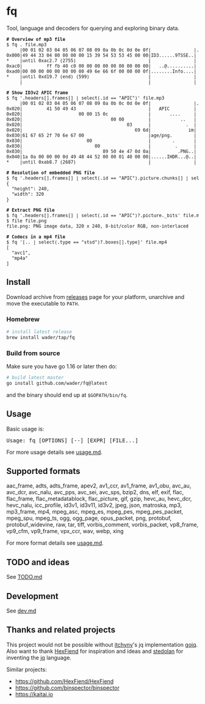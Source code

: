 # fq

Tool, language and decoders for querying and exploring binary data.

<sub>
<pre sh>
<b># Overview of mp3 file</b> 
$ fq . file.mp3 
     |00 01 02 03 04 05 06 07 08 09 0a 0b 0c 0d 0e 0f|                |.: {} file.mp3 (mp3)
0x000|49 44 33 04 00 00 00 00 15 39 54 53 53 45 00 00|ID3......9TSSE..|  headers: [1]
*    |until 0xac2.7 (2755)                           |                |
0xac0|         ff fb 40 c0 00 00 00 00 00 00 00 00 00|   ..@..........|  frames: [3]
0xad0|00 00 00 00 00 00 00 00 49 6e 66 6f 00 00 00 0f|........Info....|
*    |until 0xd19.7 (end) (599)                      |                |
     |                                               |                |  footers: [0]
 
<b># Show ID3v2 APIC frame</b> 
$ fq '.headers[].frames[] | select(.id == "APIC")' file.mp3 
     |00 01 02 03 04 05 06 07 08 09 0a 0b 0c 0d 0e 0f|                |.headers[0].frames[1]: {}
0x020|         41 50 49 43                           |   APIC         |  id: "APIC" (Attached picture)
0x020|                     00 00 15 0c               |       ....     |  size: 2700
0x020|                                 00 00         |           ..   |  flags: {}
0x020|                                       03      |             .  |  text_encoding: UTF-8 (3)
0x020|                                          69 6d|              im|  mime_type: "image/png"
0x030|61 67 65 2f 70 6e 67 00                        |age/png.        |
0x030|                        00                     |        .       |  picture_type: 0
0x030|                           00                  |         .      |  description: ""
0x030|                              89 50 4e 47 0d 0a|          .PNG..|  picture: {} (png)
0x040|1a 0a 00 00 00 0d 49 48 44 52 00 00 01 40 00 00|......IHDR...@..|
*    |until 0xab8.7 (2687)                           |                |
 
<b># Resolution of embedded PNG file</b> 
$ fq '.headers[].frames[] | select(.id == "APIC").picture.chunks[] | select(.type == "IHDR") | {width, height}' file.mp3 
{
  "height": 240,
  "width": 320
}
 
<b># Extract PNG file</b> 
$ fq '.headers[].frames[] | select(.id == "APIC")?.picture._bits' file.mp3 > file.png 
$ file file.png 
file.png: PNG image data, 320 x 240, 8-bit/color RGB, non-interlaced
 
<b># Codecs in a mp4 file</b> 
$ fq '[.. | select(.type == "stsd")?.boxes[].type]' file.mp4 
[
  "avc1",
  "mp4a"
]
</pre>
</sub>

## Install

Download archive from [releases](https://github.com/wader/fq/releases) page for your
platform, unarchive and move the executable to `PATH`.

### Homebrew

```sh
# install latest release
brew install wader/tap/fq
```

### Build from source

Make sure you have go 1.16 or later then do:
```sh
# build latest master
go install github.com/wader/fq@latest
```
and the binary should end up at `$GOPATH/bin/fq`.

## Usage

Basic usage is:

[fq -h | grep Usage: | sed 's/\(.*\)/<pre>\1<\/pre>/']: sh-start

<pre>Usage: fq [OPTIONS] [--] [EXPR] [FILE...]</pre>

[#]: sh-end

For more usage details see [usage.md](doc/usage.md).

## Supported formats

[./formats_list.jq]: sh-start

aac_frame, adts, adts_frame, apev2, av1_ccr, av1_frame, av1_obu, avc_au, avc_dcr, avc_nalu, avc_pps, avc_sei, avc_sps, bzip2, dns, elf, exif, flac, flac_frame, flac_metadatablock, flac_picture, gif, gzip, hevc_au, hevc_dcr, hevc_nalu, icc_profile, id3v1, id3v11, id3v2, jpeg, json, matroska, mp3, mp3_frame, mp4, mpeg_asc, mpeg_es, mpeg_pes, mpeg_pes_packet, mpeg_spu, mpeg_ts, ogg, ogg_page, opus_packet, png, protobuf, protobuf_widevine, raw, tar, tiff, vorbis_comment, vorbis_packet, vp8_frame, vp9_cfm, vp9_frame, vpx_ccr, wav, webp, xing

[#]: sh-end


For more format details see [usage.md](doc/usage.md).

## TODO and ideas

See [TODO.md](doc/TODO.md)

## Development

See [dev.md](doc/dev.md)

## Thanks and related projects

This project would not be possible without [itchyny](https://github.com/itchyny)'s
jq implementation [gojq](https://github.com/itchyny/gojq). Also want to thank
[HexFiend](https://github.com/HexFiend/HexFiend) for inspiration and ideas and [stedolan](https://github.com/stedolan)
for inventing the [jq](https://github.com/stedolan/jq) language.

Similar projects:
- https://github.com/HexFiend/HexFiend
- https://github.com/binspector/binspector
- https://kaitai.io
